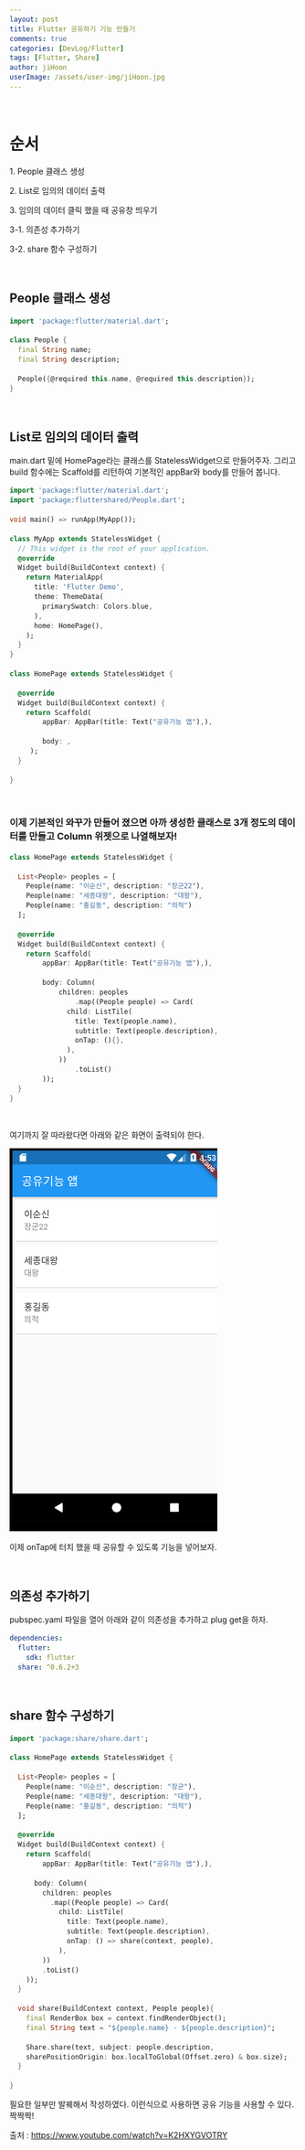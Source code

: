 ```yaml
---
layout: post
title: Flutter 공유하기 기능 만들기
comments: true
categories: [DevLog/Flutter]
tags: [Flutter, Share]
author: jiHoon
userImage: /assets/user-img/jiHoon.jpg
---
```


<br>

# 순서

1\. People 클래스 생성

2\. List로 임의의 데이터 출력

3\. 임의의 데이터 클릭 했을 때 공유창 띄우기

3-1. 의존성 추가하기

3-2. share 함수 구성하기

<br>

## People 클래스 생성

```dart
import 'package:flutter/material.dart';

class People {
  final String name;
  final String description;

  People({@required this.name, @required this.description});
}
```

<br>

## List로 임의의 데이터 출력

main.dart 밑에 HomePage라는 클래스를 StatelessWidget으로 만들어주자.
그리고 build 함수에는 Scaffold를 리턴하여 기본적인 appBar와 body를 만들어 봅니다.

```dart
import 'package:flutter/material.dart';
import 'package:fluttershared/People.dart';

void main() => runApp(MyApp());

class MyApp extends StatelessWidget {
  // This widget is the root of your application.
  @override
  Widget build(BuildContext context) {
    return MaterialApp(
      title: 'Flutter Demo',
      theme: ThemeData(
        primarySwatch: Colors.blue,
      ),
      home: HomePage(),
    );
  }
}

class HomePage extends StatelessWidget {

  @override
  Widget build(BuildContext context) {
    return Scaffold(
        appBar: AppBar(title: Text("공유기능 앱"),),

        body: ,
     );
  }

}
```

<br>

### 이제 기본적인 와꾸가 만들어 졌으면 아까 생성한 클래스로 3개 정도의 데이터를 만들고 Column 위젯으로 나열해보자!

```dart
class HomePage extends StatelessWidget {

  List<People> peoples = [
    People(name: "이순신", description: "장군22"),
    People(name: "세종대왕", description: "대왕"),
    People(name: "홍길동", description: "의적")
  ];

  @override
  Widget build(BuildContext context) {
    return Scaffold(
        appBar: AppBar(title: Text("공유기능 앱"),),

        body: Column(
            children: peoples
                .map((People people) => Card(
              child: ListTile(
                title: Text(people.name),
                subtitle: Text(people.description),
                onTap: (){},
              ),
            ))
                .toList()
        ));
  }
}
```

<br>

여기까지 잘 따라왔다면 아래와 같은 화면이 출력되야 한다.

![/assets/post-img/flutter/share/1.png](/assets/post-img/flutter/share/1.png)

이제 onTap에 터치 했을 때 공유할 수 있도록 기능을 넣어보자.

<br>

## 의존성 추가하기

pubspec.yaml 파일을 열어 아래와 같이 의존성을 추가하고 plug get을 하자.

```yaml
dependencies:
  flutter:
    sdk: flutter
  share: ^0.6.2+3
```
<br>

## share 함수 구성하기

```dart
import 'package:share/share.dart';

class HomePage extends StatelessWidget {

  List<People> peoples = [
    People(name: "이순신", description: "장군"),
    People(name: "세종대왕", description: "대왕"),
    People(name: "홍길동", description: "의적")
  ];

  @override
  Widget build(BuildContext context) {
    return Scaffold(
        appBar: AppBar(title: Text("공유기능 앱"),),

      body: Column(
        children: peoples
          .map((People people) => Card(
            child: ListTile(
              title: Text(people.name),
              subtitle: Text(people.description),
              onTap: () => share(context, people),
            ),
        ))
        .toList()
    ));
  }

  void share(BuildContext context, People people){
    final RenderBox box = context.findRenderObject();
    final String text = "${people.name} - ${people.description}";

    Share.share(text, subject: people.description,
    sharePositionOrigin: box.localToGlobal(Offset.zero) & box.size);
  }

}
```

필요한 일부만 발퀘해서 작성하였다. 이런식으로 사용하면 공유 기능을 사용할 수 있다. 짝짝짝!

출처 : https://www.youtube.com/watch?v=K2HXYGVOTRY
